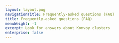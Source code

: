 ```yaml
---
layout: layout.pug
navigationTitle: Frequently-asked questions (FAQ)
title: Frequently-asked questions (FAQ)
menuWeight: -1
excerpt: Look for answers about Konvoy clusters
enterprise: false
---
```

